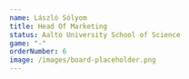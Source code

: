 ```yaml
---
name: László Sólyom
title: Head Of Marketing
status: Aalto University School of Science
game: "-"
orderNumber: 6
image: /images/board-placeholder.png
---
```

